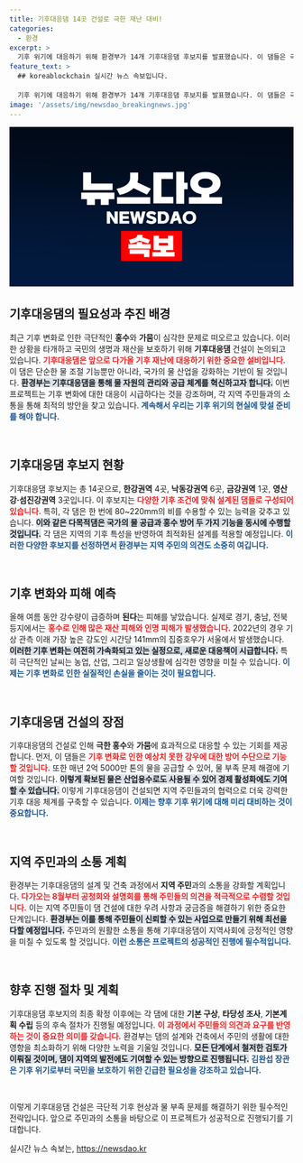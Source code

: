 ```yaml
---
title: 기후대응댐 14곳 건설로 극한 재난 대비!
categories:
  - 환경
excerpt: >
  기후 위기에 대응하기 위해 환경부가 14개 기후대응댐 후보지를 발표했습니다. 이 댐들은 극단의 홍수와 가뭄을 방지하고, 연간 2억 5000만 톤의 물을 공급할 계획입니다. 주민 설명회를 통해 우려사항을 해소하고, 기후 변화의 영향으로부터 국민 생명을 지키려는 노력이 기대됩니다.
feature_text: >
  ## koreablockchain 실시간 뉴스 속보입니다.

  기후 위기에 대응하기 위해 환경부가 14개 기후대응댐 후보지를 발표했습니다. 이 댐들은 극단의 홍수와 가뭄을 방지하고, 연간 2억 5000만 톤의 물을 공급할 계획입니다. 주민 설명회를 통해 우려사항을 해소하고, 기후 변화의 영향으로부터 국민 생명을 지키려는 노력이 기대됩니다.
image: '/assets/img/newsdao_breakingnews.jpg'
---
```


<p><img src="/assets/img/newsdao_breakingnews.jpg" alt="koreablockchain 속보" /></p>

<h2 data-ke-size="size26">기후대응댐의 필요성과 추진 배경</h2>

<p data-ke-size="size16">최근 기후 변화로 인한 극단적인 <b>홍수</b>와 <b>가뭄</b>이 심각한 문제로 떠오르고 있습니다. 이러한 상황을 타개하고 국민의 생명과 재산을 보호하기 위해 <b>기후대응댐</b> 건설이 논의되고 있습니다. <b><span style="color: #ee2323;">기후대응댐은 앞으로 다가올 기후 재난에 대응하기 위한 중요한 설비입니다.</span></b> 이 댐은 단순한 물 조절 기능뿐만 아니라, 국가의 물 산업을 강화하는 기반이 될 것입니다. <b><span style="background-color: #21538527;">환경부는 기후대응댐을 통해 물 자원의 관리와 공급 체계를 혁신하고자 합니다.</span></b> 이번 프로젝트는 기후 변화에 대한 대응이 시급하다는 것을 강조하며, 각 지역 주민들과의 소통을 통해 최적의 방안을 찾고 있습니다. <b><span style="color: #1a5490;">계속해서 우리는 기후 위기의 현실에 맞설 준비를 해야 합니다.</span></b></p>

<p data-ke-size="size16">&nbsp;</p>

<h2 data-ke-size="size26">기후대응댐 후보지 현황</h2>

<p data-ke-size="size16">기후대응댐 후보지는 총 14곳으로, <b>한강권역</b> 4곳, <b>낙동강권역</b> 6곳, <b>금강권역</b> 1곳, <b>영산강·섬진강권역</b> 3곳입니다. 이 후보지는 <b><span style="color: #ee2323;">다양한 기후 조건에 맞춰 설계된 댐들로 구성되어 있습니다.</span></b> 특히, 각 댐은 한 번에 80~220mm의 비를 수용할 수 있는 능력을 갖추고 있습니다. <b><span style="background-color: #21538527;">이와 같은 다목적댐은 국가의 물 공급과 홍수 방어 두 가지 기능을 동시에 수행할 것입니다.</span></b> 각 댐은 지역의 기후 특성을 반영하여 최적화된 설계를 적용할 예정입니다. <b><span style="color: #1a5490;">이러한 다양한 후보지를 선정하면서 환경부는 지역 주민의 의견도 소중히 여깁니다.</span></b></p>

<p data-ke-size="size16">&nbsp;</p>

<h2 data-ke-size="size26">기후 변화와 피해 예측</h2>

<p data-ke-size="size16">올해 여름 동안 강수량이 급증하며 <b>된다</b>는 피해를 낳았습니다. 실제로 경기, 충남, 전북 등지에서는 <b><span style="color: #ee2323;">홍수로 인해 많은 재산 피해와 인명 피해가 발생했습니다.</span></b> 2022년의 경우 기상 관측 이래 가장 높은 강도인 시간당 141mm의 집중호우가 서울에서 발생했습니다. <b><span style="background-color: #21538527;">이러한 기후 변화는 여전히 가속화되고 있는 실정으로, 새로운 대응책이 시급합니다.</span></b> 특히 극단적인 날씨는 농업, 산업, 그리고 일상생활에 심각한 영향을 미칠 수 있습니다. <b><span style="color: #1a5490;">이제는 기후 변화로 인한 실질적인 손실을 줄이는 것이 필요합니다.</span></b></p>

<p data-ke-size="size16">&nbsp;</p>

<h2 data-ke-size="size26">기후대응댐 건설의 장점</h2>

<p data-ke-size="size16">기후대응댐의 건설로 인해 <b>극한 홍수</b>와 <b>가뭄</b>에 효과적으로 대응할 수 있는 기회를 제공합니다. 먼저, 이 댐들은 <b><span style="color: #ee2323;">기후 변화로 인한 예상치 못한 강우에 대한 방어 수단으로 기능할 것입니다.</span></b> 또한 매년 2억 5000만 톤의 물을 공급할 수 있어, 물 부족 문제 해결에 기여할 것입니다. <b><span style="background-color: #21538527;">이렇게 확보된 물은 산업용수로도 사용될 수 있어 경제 활성화에도 기여할 수 있습니다.</span></b> 이렇게 기후대응댐이 건설되면 지역 주민들과의 협력으로 더욱 강력한 기후 대응 체계를 구축할 수 있습니다. <b><span style="color: #1a5490;">이제는 향후 기후 위기에 대해 미리 대비하는 것이 중요합니다.</span></b></p>

<p data-ke-size="size16">&nbsp;</p>

<h2 data-ke-size="size26">지역 주민과의 소통 계획</h2>

<p data-ke-size="size16">환경부는 기후대응댐의 설계 및 건축 과정에서 <b>지역 주민</b>과의 소통을 강화할 계획입니다. <b><span style="color: #ee2323;">다가오는 8월부터 공청회와 설명회를 통해 주민들의 의견을 적극적으로 수렴할 것입니다.</span></b> 이는 지역 주민들이 댐 건설에 대한 우려 사항과 궁금증을 해결하기 위한 중요한 단계입니다. <b><span style="background-color: #21538527;">환경부는 이를 통해 주민들이 신뢰할 수 있는 사업으로 만들기 위해 최선을 다할 예정입니다.</span></b> 주민과의 원활한 소통을 통해 기후대응댐이 지역사회에 긍정적인 영향을 미칠 수 있도록 할 것입니다. <b><span style="color: #1a5490;">이런 소통은 프로젝트의 성공적인 진행에 필수적입니다.</span></b></p>

<p data-ke-size="size16">&nbsp;</p>

<h2 data-ke-size="size26">향후 진행 절차 및 계획</h2>

<p data-ke-size="size16">기후대응댐 후보지의 최종 확정 이후에는 각 댐에 대한 <b>기본 구상</b>, <b>타당성 조사</b>, <b>기본계획 수립</b> 등의 후속 절차가 진행될 예정입니다. <b><span style="color: #ee2323;">이 과정에서 주민들의 의견과 요구를 반영하는 것이 중요한 의미를 갖습니다.</span></b> 환경부는 댐의 설계와 건축에서 주민의 생활에 대한 영향을 최소화하기 위해 다양한 노력을 기울일 것입니다. <b><span style="background-color: #21538527;">모든 단계에서 철저한 검토가 이뤄질 것이며, 댐이 지역의 발전에도 기여할 수 있는 방향으로 진행됩니다.</span></b> <b><span style="color: #1a5490;">김완섭 장관은 기후 위기로부터 국민을 보호하기 위한 긴급한 필요성을 강조하고 있습니다.</span></b></p>

<p data-ke-size="size16">&nbsp;</p>

<p data-ke-size="size16">이렇게 기후대응댐 건설은 극단적 기후 현상과 물 부족 문제를 해결하기 위한 필수적인 전략입니다. 앞으로 주민과의 소통을 바탕으로 이 프로젝트가 성공적으로 진행되기를 기대합니다.</p>
실시간 뉴스 속보는, <a href="https://newsdao.kr" rel="dofollow">https://newsdao.kr</a>


